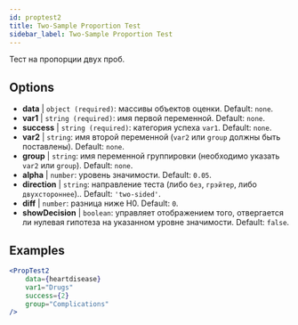 ```yaml
---
id: proptest2
title: Two-Sample Proportion Test
sidebar_label: Two-Sample Proportion Test
---
```


Тест на пропорции двух проб.

## Options

* __data__ | `object (required)`: массивы объектов оценки. Default: `none`.
* __var1__ | `string (required)`: имя первой переменной. Default: `none`.
* __success__ | `string (required)`: категория успеха `var1`. Default: `none`.
* __var2__ | `string`: имя второй переменной (`var2` или `group` должны быть поставлены). Default: `none`.
* __group__ | `string`: имя переменной группировки (необходимо указать `var2` или `group`). Default: `none`.
* __alpha__ | `number`: уровень значимости. Default: `0.05`.
* __direction__ | `string`: направление теста (либо `без`, `грэйтер`, либо `двухстороннее`).. Default: `'two-sided'`.
* __diff__ | `number`: разница ниже H0. Default: `0`.
* __showDecision__ | `boolean`: управляет отображением того, отвергается ли нулевая гипотеза на указанном уровне значимости. Default: `false`.


## Examples

```jsx live
<PropTest2
    data={heartdisease} 
    var1="Drugs"
    success={2}
    group="Complications"
/>
```
